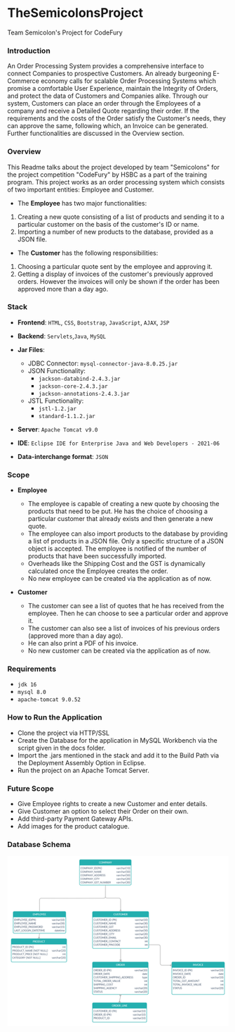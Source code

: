 # TheSemicolonsProject
Team Semicolon's Project for CodeFury

### Introduction ###
An Order Processing System provides a comprehensive interface to connect Companies to prospective Customers. An already burgeoning E-Commerce economy calls for scalable Order Processing Systems which promise a comfortable User Experience, maintain the Integrity of Orders, and protect the data of Customers and Companies alike. Through our system, Customers can place an order through the Employees of a company and receive a Detailed Quote regarding their order. If the requirements and the costs of the Order satisfy the Customer's needs, they can approve the same, following which, an Invoice can be generated. Further functionalities are discussed in the Overview section. 

### Overview ###
This Readme talks about the project developed by team "Semicolons" for the project competition "CodeFury" by HSBC as a part of the training program. This project works as an order processing system which consists of two important entities: Employee and Customer. 

* The __Employee__ has two major functionalities: 
1. Creating a new quote consisting of a list of products and sending it to a particular customer on the basis of the customer's ID or name. 
2. Importing a number of new products to the database, provided as a JSON file.

* The __Customer__ has the following responsibilities:
1. Choosing a particular quote sent by the employee and approving it.
2. Getting a display of invoices of the customer's previously approved orders. However the invoices will only be shown if the order has been approved more than a day ago.

### Stack ###
* __Frontend__: `HTML`, `CSS`, `Bootstrap`, `JavaScript`, `AJAX`, `JSP`
* __Backend__: `Servlets`,`Java`, `MySQL`
* __Jar Files__:
  * JDBC Connector: `mysql-connector-java-8.0.25.jar`
  * JSON Functionality:  
    * `jackson-databind-2.4.3.jar`
    * `jackson-core-2.4.3.jar`
    * `jackson-annotations-2.4.3.jar`
  * JSTL Functionality:  
    * `jstl-1.2.jar`
    * `standard-1.1.2.jar`

* __Server__: `Apache Tomcat v9.0`
* __IDE__: `Eclipse IDE for Enterprise Java and Web Developers - 2021-06`
* __Data-interchange format__: `JSON`

### Scope ###

* __Employee__
  * The employee is capable of creating a new quote by choosing the products that need to be put. He has the choice of choosing a particular customer that already exists and then generate a new quote.
  * The employee can also import products to the database by providing a list of products in a JSON file. Only a specific structure of a JSON object is accepted. The employee is notified of the number of products that have been successfully imported.
  * Overheads like the Shipping Cost and the GST is dynamically calculated once the Employee creates the order.
  * No new employee can be created via the application as of now.

* __Customer__
  * The customer can see a list of quotes that he has received from the employee. Then he can choose to see a particular order and approve it.
  * The customer can also see a list of invoices of his previous orders (approved more than a day ago).
  * He can also print a PDF of his invoice.
  * No new customer can be created via the application as of now.

### Requirements ###
* `jdk 16`
* `mysql 8.0`
* `apache-tomcat 9.0.52`

### How to Run the Application ###
* Clone the project via HTTP/SSL
* Create the Database for the application in MySQL Workbench via the script given in the docs folder. 
* Import the .jars mentioned in the stack and add it to the Build Path via the Deployment Assembly Option in Eclipse.
* Run the project on an Apache Tomcat Server.

### Future Scope ###

 * Give Employee rights to create a new Customer and enter details.
 * Give Customer an option to select their Order on their own.
 * Add third-party Payment Gateway APIs.
 * Add images for the product catalogue.

### Database Schema ###
![Database Schema](https://github.com/dhruvinamdar/TheSemicolonsProject/blob/main/dbSchema.png)
